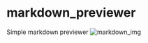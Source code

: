 # markdown_previewer
Simple markdown previewer 
![markdown_img](https://user-images.githubusercontent.com/53352272/151860858-129a516f-7cfd-42be-bde9-2b6e148c2b27.png)
